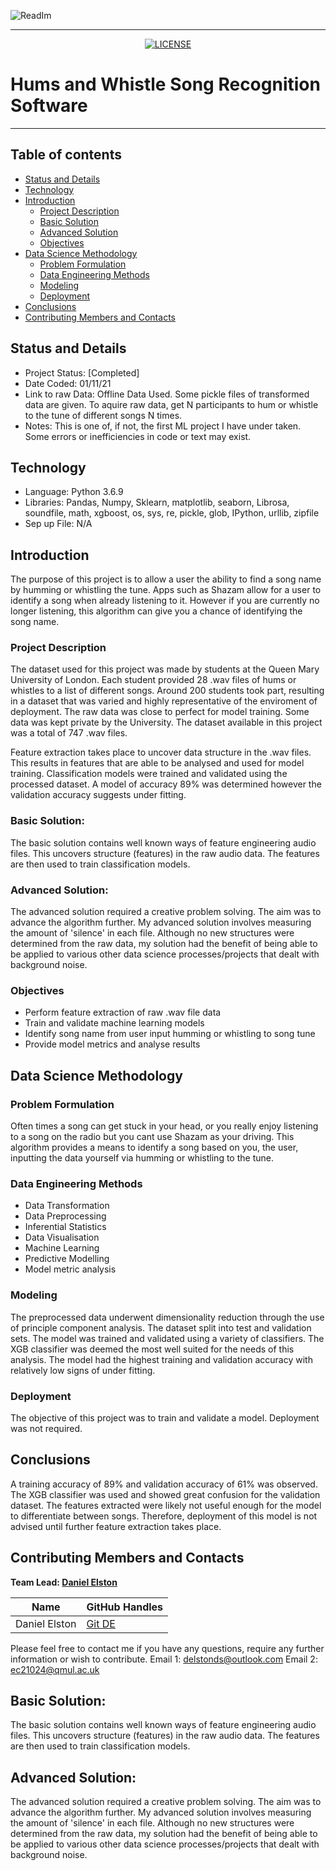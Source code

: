 
<p align="center">
  
  ![ReadIm](https://user-images.githubusercontent.com/98388088/158096462-383949d5-f563-47d0-8118-5f06fe66498d.png)
  
</p>

<hr>

<p align="center">

  <a href="https://github.com/nsfw-filter/nsfw-filter/blob/master/LICENSE" target="_blank">
    <img alt="LICENSE" src="https://img.shields.io/github/license/navendu-pottekkat/nsfw-filter?style=flat-square&color=yellow">
  <a/>

</p>

# Hums and Whistle Song Recognition Software
  
<hr>



## Table of contents
- [Status and Details](#status-and-details)
- [Technology](#technology)
- [Introduction](#introduction)
    - [Project Description](#project-description)
    - [Basic Solution](#basic-solution)
    - [Advanced Solution](#advanced-solution)
    - [Objectives](#objectives)
- [Data Science Methodology](#data-science-methodology)
    - [Problem Formulation](#problem-formulation)
    - [Data Engineering Methods](#data-engineering-methods)
    - [Modeling](#modeling)
    - [Deployment](#deployment)
- [Conclusions](#conclusions)
- [Contributing Members and Contacts](#contributing-members-and-contacts)


## Status and Details
- Project Status: [Completed]
- Date Coded: 01/11/21
- Link to raw Data: Offline Data Used. Some pickle files of transformed data are given. To aquire raw data, get N participants to hum or whistle to the tune of different songs N times.
- Notes: This is one of, if not, the first ML project I have under taken. Some errors or inefficiencies in code or text may exist. 


## Technology
- Language: Python 3.6.9
- Libraries: Pandas, Numpy, Sklearn, matplotlib, seaborn, Librosa, soundfile, math, xgboost, os, sys, re, pickle, glob, IPython, urllib, zipfile
- Sep up File: N/A


## Introduction
The purpose of this project is to allow a user the ability to find a song name by humming or whistling the tune. Apps such as Shazam allow for a user to identify a song when already listening to it. However if you are currently no longer listening, this algorithm can give you a chance of identifying the song name.


### Project Description
The dataset used for this project was made by students at the Queen Mary University of London. Each student provided 28 .wav files of hums or whistles to a list of different songs. Around 200 students took part, resulting in a dataset that was varied and highly representative of the enviroment of deployment. The raw data was close to perfect for model training. Some data was kept private by the University. The dataset available in this project was a total of 747 .wav files.

Feature extraction takes place to uncover data structure in the .wav files. This results in features that are able to be analysed and used for model training. Classification models were trained and validated using the processed dataset. A model of accuracy 89% was determined however the validation accuracy suggests under fitting.


### Basic Solution:
The basic solution contains well known ways of feature engineering audio files. This uncovers structure (features) in the raw audio data. The features are then used to train classification models. 

### Advanced Solution:
The advanced solution required a creative problem solving. The aim was to advance the algorithm further. My advanced solution involves measuring the amount of 'silence' in each file. Although no new structures were determined from the raw data, my solution had the benefit of being able to be applied to various other data science processes/projects that dealt with background noise.


### Objectives
- Perform feature extraction of raw .wav file data
- Train and validate machine learning models
- Identify song name from user input humming or whistling to song tune
- Provide model metrics and analyse results


## Data Science Methodology

### Problem Formulation
Often times a song can get stuck in your head, or you really enjoy listening to a song on the radio but you cant use Shazam as your driving. This algorithm provides a means to identify a song based on you, the user, inputting the data yourself via humming or whistling to the tune.


### Data Engineering Methods
- Data Transformation
- Data Preprocessing
- Inferential Statistics
- Data Visualisation
- Machine Learning
- Predictive Modelling
- Model metric analysis


### Modeling 
The preprocessed data underwent dimensionality reduction through the use of principle component analysis. The dataset split into test and validation sets. The model was trained and validated using a variety of classifiers. The XGB classifier was deemed the most well suited for the needs of this analysis. The model had the highest training and validation accuracy with relatively low signs of under fitting.


### Deployment
The objective of this project was to train and validate a model. Deployment was not required.


## Conclusions
A training accuracy of 89% and validation accuracy of 61% was observed. The XGB classifier was used and showed great confusion for the validation dataset. The features extracted were likely not useful enough for the model to differentiate between songs. Therefore, deployment of this model is not advised until further feature extraction takes place.


## Contributing Members and Contacts
**Team Lead: [Daniel Elston](https://github.com/Daniel-Elston)**

|Name     |  GitHub Handles   |  
|---------|-----------------|
| Daniel Elston | [Git DE](https://github.com/Daniel-Elston)   |

Please feel free to contact me if you have any questions, require any further information or wish to contribute.
Email 1: delstonds@outlook.com
Email 2: ec21024@qmul.ac.uk

## Basic Solution:
The basic solution contains well known ways of feature engineering audio files. This uncovers structure (features) in the raw audio data. The features are then used to train classification models. 

## Advanced Solution:
The advanced solution required a creative problem solving. The aim was to advance the algorithm further. My advanced solution involves measuring the amount of 'silence' in each file. Although no new structures were determined from the raw data, my solution had the benefit of being able to be applied to various other data science processes/projects that dealt with background noise.


